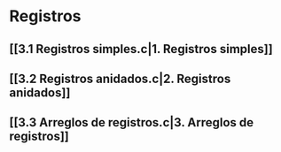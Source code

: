 # Registros
## [[3.1 Registros simples.c|1. Registros simples]]
## [[3.2 Registros anidados.c|2. Registros anidados]]
## [[3.3 Arreglos de registros.c|3. Arreglos de registros]]